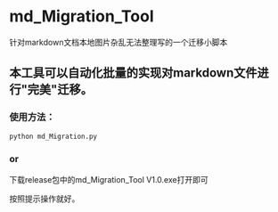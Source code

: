 # md_Migration_Tool
针对markdown文档本地图片杂乱无法整理写的一个迁移小脚本

本工具可以自动化批量的实现对markdown文件进行"完美"迁移。
---


### 使用方法：

```bash
python md_Migration.py
```
### or 
下载release包中的md_Migration_Tool V1.0.exe打开即可

按照提示操作就好。
